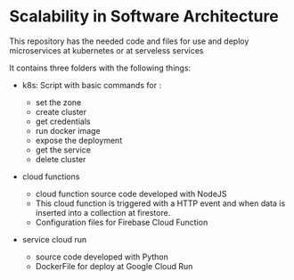 # Scalability in Software Architecture
This repository has the needed code and files for use and deploy microservices at kubernetes or at serveless services

It contains three folders with the following things:

- k8s: Script with basic commands for :
    - set the zone
    - create cluster
    - get credentials
    - run docker image 
    - expose the deployment
    - get the service
    - delete cluster

- cloud functions
    - cloud function source code developed with NodeJS
    - This cloud function is triggered with a HTTP event and when data is inserted into a collection at firestore.
    - Configuration files for Firebase Cloud Function
    
- service cloud run
    - source code developed with Python
    - DockerFile for deploy at Google Cloud Run